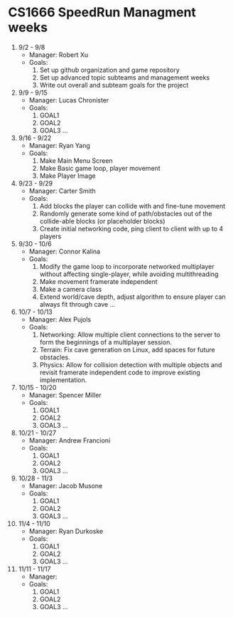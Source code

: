 # CS1666 SpeedRun Managment weeks

1. 9/2 - 9/8
	* Manager: Robert Xu
	* Goals:
		1. Set up github organization and game repository
		1. Set up advanced topic subteams and management weeks
		1. Write out overall and subteam goals for the project
1. 9/9 - 9/15
	* Manager: Lucas Chronister
	* Goals:
		1. GOAL1
		1. GOAL2
		1. GOAL3
		...
1. 9/16 - 9/22
	* Manager: Ryan Yang
	* Goals:
		1. Make Main Menu Screen
		1. Make Basic game loop, player movement
		1. Make Player Image
1. 9/23 - 9/29
	* Manager: Carter Smith
	* Goals:
		1. Add blocks the player can collide with and fine-tune movement
		1. Randomly generate some kind of path/obstacles out of the collide-able blocks (or placeholder blocks)
		1. Create initial networking code, ping client to client with up to 4 players
1. 9/30 - 10/6
	* Manager: Connor Kalina
	* Goals:
		1. Modify the game loop to incorporate networked multiplayer without affecting single-player, while avoiding multithreading
		1. Make movement framerate independent
		1. Make a camera class
		1. Extend world/cave depth, adjust algorithm to ensure player can always fit through cave
		...
1. 10/7 - 10/13
	* Manager: Alex Pujols
	* Goals:
		1. Networking: Allow multiple client connections to the server to form the beginnings of a multiplayer session. 
		1. Terrain: Fix cave generation on Linux, add spaces for future obstacles.
		1. Physics: Allow for collision detection with multiple objects and revisit framerate independent code to improve existing implementation. 
1. 10/15 - 10/20
	* Manager: Spencer Miller
	* Goals:
		1. GOAL1
		1. GOAL2
		1. GOAL3
		...
1. 10/21 - 10/27
	* Manager: Andrew Francioni
	* Goals:
		1. GOAL1
		1. GOAL2
		1. GOAL3
		...
1. 10/28 - 11/3
	* Manager: Jacob Musone
	* Goals:
		1. GOAL1
		1. GOAL2
		1. GOAL3
		...
1. 11/4 - 11/10
	* Manager: Ryan Durkoske
	* Goals:
		1. GOAL1
		1. GOAL2
		1. GOAL3
		...
1. 11/11 - 11/17
	* Manager:
	* Goals:
		1. GOAL1
		1. GOAL2
		1. GOAL3
		...		
